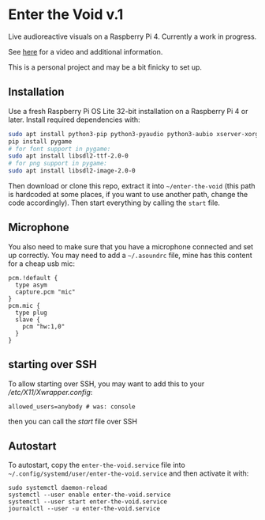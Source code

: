 # Enter the Void v.1

Live audioreactive visuals on a Raspberry Pi 4. Currently a work in progress.

See [here](https://www.maxhaesslein.de/visual/objects/enter-the-void/) for a video and additional information.

This is a personal project and may be a bit finicky to set up.

## Installation

Use a fresh Raspberry Pi OS Lite 32-bit installation on a Raspberry Pi 4 or later. Install required dependencies with:

```bash
sudo apt install python3-pip python3-pyaudio python3-aubio xserver-xorg xinit
pip install pygame
# for font support in pygame:
sudo apt install libsdl2-ttf-2.0-0
# for png support in pygame:
sudo apt install libsdl2-image-2.0-0
```

Then download or clone this repo, extract it into `~/enter-the-void` (this path is hardcoded at some places, if you want to use another path, change the code accordingly). Then start everything by calling the `start` file.

## Microphone

You also need to make sure that you have a microphone connected and set up correctly. You may need to add a `~/.asoundrc` file, mine has this content for a cheap usb mic:

```
pcm.!default {
  type asym
  capture.pcm "mic"
}
pcm.mic {
  type plug
  slave {
    pcm "hw:1,0"
  }
}
```

## starting over SSH

To allow starting over SSH, you may want to add this to your */etc/X11/Xwrapper.config*:

```
allowed_users=anybody # was: console
```

then you can call the *start* file over SSH

## Autostart

To autostart, copy the `enter-the-void.service` file into `~/.config/systemd/user/enter-the-void.service` and then activate it with:

```
sudo systemctl daemon-reload
systemctl --user enable enter-the-void.service
systemctl --user start enter-the-void.service
journalctl --user -u enter-the-void.service
```
